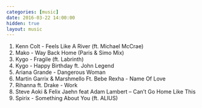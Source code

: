 ```yaml
---
categories: [music]
date: 2016-03-22 14:00:00
hidden: true
layout: music
---
```


1. Kenn Colt - Feels Like A River (ft. Michael McCrae)
2. Mako - Way Back Home (Paris & Simo Mix)
3. Kygo - Fragile (ft. Labrinth)
4. Kygo - Happy Birthday ft. John Legend
5. Ariana Grande - Dangerous Woman
6. Martin Garrix & Marshmello Ft. Bebe Rexha - Name Of Love
7. Rihanna ft. Drake - Work
8. Steve Aoki & Felix Jaehn feat Adam Lambert – Can’t Go Home Like This
9. Spirix - Something About You (ft. ALIUS)